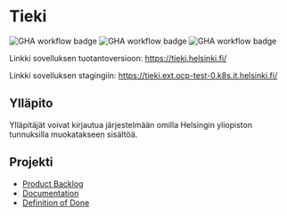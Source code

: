 # Tieki

![GHA workflow badge](https://github.com/ohturyhma123/tieki-app/actions/workflows/production.yaml/badge.svg
)
![GHA workflow badge](https://github.com/ohturyhma123/tieki-app/actions/workflows/staging.yaml/badge.svg
)
![GHA workflow badge](https://github.com/ohturyhma123/tieki-app/actions/workflows/test.yaml/badge.svg
)

Linkki sovelluksen tuotantoversioon: https://tieki.helsinki.fi/

Linkki sovelluksen stagingiin: https://tieki.ext.ocp-test-0.k8s.it.helsinki.fi/

## Ylläpito

Ylläpitäjät voivat kirjautua järjestelmään omilla Helsingin yliopiston tunnuksilla muokatakseen sisältöä.

## Projekti

- [Product Backlog](https://tasks.office.com/HelsinkiFI.onmicrosoft.com/en-GB/Home/Planner#/plantaskboard?groupId=e3d9f4a8-6004-4db1-be67-4c4facb50a63&planId=TfUJ6yRCo02iXTqYd6-hRJYAEW72)
- [Documentation](https://github.com/ohturyhma123/tieki-app/tree/main/documentation)
- [Definition of Done](https://github.com/ohturyhma123/tieki-app/blob/main/documentation/definition_of_done.md)